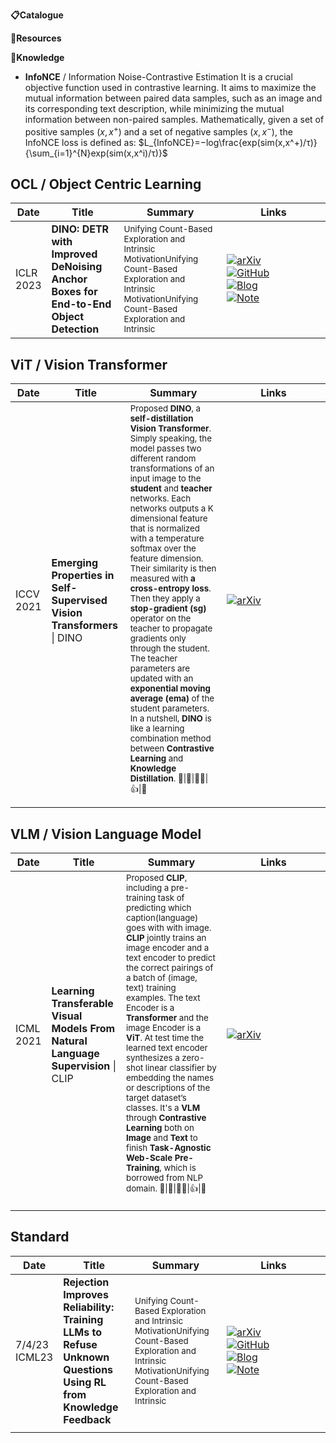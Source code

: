 

**📋Catalogue**

**🔬Resources**


**🧀Knowledge**
* **InfoNCE** / Information Noise-Contrastive Estimation
	It is a crucial objective function used in contrastive learning. It aims to maximize the mutual information between paired data samples, such as an image and its corresponding text description, while minimizing the mutual information between non-paired samples. 
	Mathematically, given a set of positive samples $(x, x^+)$ and a set of negative samples $(x, x^-)$, the InfoNCE loss is defined as: $L_{InfoNCE}​=−log\frac{exp(sim(x,x^+)/τ)}{\sum_{i=1}^{N}exp(sim(x,x^i)/τ)}$


## OCL / Object Centric Learning

| Date         | Title                                                                               | Summary                                                                                                                                                                       | Links                                                                                                                                                                                                                                                                                                                                                                                                                                                                                                                                                                                                                       |
| ------------ | ----------------------------------------------------------------------------------- | ----------------------------------------------------------------------------------------------------------------------------------------------------------------------------- | --------------------------------------------------------------------------------------------------------------------------------------------------------------------------------------------------------------------------------------------------------------------------------------------------------------------------------------------------------------------------------------------------------------------------------------------------------------------------------------------------------------------------------------------------------------------------------------------------------------------------- |
| ICLR<br>2023 | **DINO: DETR with Improved DeNoising Anchor Boxes for End-to-End Object Detection** | <sub> Unifying Count-Based Exploration and Intrinsic MotivationUnifying Count-Based Exploration and Intrinsic MotivationUnifying Count-Based Exploration and Intrinsic </sub> | <div style='width:150px;'>[![arXiv](https://img.shields.io/badge/arXiv-Paper-%23D2691E?logo=arxiv)](https://cdn.openai.com/papers/weak-to-strong-generalization.pdf)</div><div style='width:150px;'>[![GitHub](https://img.shields.io/badge/GitHub-View-brightgreen?logo=github)](https://github.com/openai/weak-to-strong)</div><div style='width:150px;'>[![Blog](https://img.shields.io/badge/Blog-Posts-yellow?logo=rss)](https://mp.weixin.qq.com/s/f6YW-CxnLhnfMWTLg4M4Cw)</div><div style='width:150px;'>[![Note](https://img.shields.io/badge/Note-Read-blue?logo=dependabot)](summary/2024-03/2403.18349.md)</div> |


## ViT / Vision Transformer

| Date         | Title                                                                  | Summary                                                                                                                                                                                                                                                                                                                                                                                                                                                                                                                                                                                                                                                                                                                                                                                         | Links                                                                                                                                       |
| ------------ | ---------------------------------------------------------------------- | ----------------------------------------------------------------------------------------------------------------------------------------------------------------------------------------------------------------------------------------------------------------------------------------------------------------------------------------------------------------------------------------------------------------------------------------------------------------------------------------------------------------------------------------------------------------------------------------------------------------------------------------------------------------------------------------------------------------------------------------------------------------------------------------------- | ------------------------------------------------------------------------------------------------------------------------------------------- |
| ICCV<br>2021 | **Emerging Properties in Self-Supervised Vision Transformers** \| DINO | <sub>Proposed **DINO**, a **self-distillation** **Vision Transformer**. Simply speaking, the model passes two different random transformations of an input image to the **student** and **teacher** networks. Each networks outputs a K dimensional feature that is normalized with a temperature softmax over the feature dimension. Their similarity is then measured with **a cross-entropy loss**. Then they apply a **stop-gradient (sg)** operator on the teacher to propagate gradients only through the student. The teacher parameters are updated with an **exponential moving average (ema)** of the student parameters. In a nutshell, **DINO** is like a learning combination method between **Contrastive Learning** and **Knowledge Distillation**. 🌟\|🌺\|👩‍🚒\|👍\|🤨 </sub> | <div style='width:150px;'>[![arXiv](https://img.shields.io/badge/arXiv-Paper-%23D2691E?logo=arxiv)](https://arxiv.org/abs/2104.14294)</div> |
|              |                                                                        |                                                                                                                                                                                                                                                                                                                                                                                                                                                                                                                                                                                                                                                                                                                                                                                                 |                                                                                                                                             |
|              |                                                                        |                                                                                                                                                                                                                                                                                                                                                                                                                                                                                                                                                                                                                                                                                                                                                                                                 |                                                                                                                                             |


## VLM / Vision Language Model

| Date         | Title                                                                             | Summary                                                                                                                                                                                                                                                                                                                                                                                                                                                                                                                                                                                                                                                                                           | Links                                                                                                                                       |
| ------------ | --------------------------------------------------------------------------------- | ------------------------------------------------------------------------------------------------------------------------------------------------------------------------------------------------------------------------------------------------------------------------------------------------------------------------------------------------------------------------------------------------------------------------------------------------------------------------------------------------------------------------------------------------------------------------------------------------------------------------------------------------------------------------------------------------- | ------------------------------------------------------------------------------------------------------------------------------------------- |
| ICML<br>2021 | **Learning Transferable Visual Models From Natural Language Supervision** \| CLIP | <sub>Proposed **CLIP**, including a pre-training task of predicting which caption(language) goes with with image. **CLIP** jointly trains an image encoder and a text encoder to predict the correct pairings of a batch of (image, text) training examples. The text Encoder is a **Transformer** and the image Encoder is a **ViT**. At test time the learned text encoder synthesizes a zero-shot linear classifier by embedding the names or descriptions of the target dataset’s classes. It's a **VLM** through  **Contrastive Learning** both on **Image** and **Text** to finish **Task-Agnostic Web-Scale Pre-Training**, which is borrowed from NLP domain. 🌟\|🌺\|👩‍🚒\|👍\|🤨</sub> | <div style='width:150px;'>[![arXiv](https://img.shields.io/badge/arXiv-Paper-%23D2691E?logo=arxiv)](https://arxiv.org/abs/2103.00020)</div> |
|              |                                                                                   |                                                                                                                                                                                                                                                                                                                                                                                                                                                                                                                                                                                                                                                                                                   |                                                                                                                                             |
|              |                                                                                   |                                                                                                                                                                                                                                                                                                                                                                                                                                                                                                                                                                                                                                                                                                   |                                                                                                                                             |
|              |                                                                                   |                                                                                                                                                                                                                                                                                                                                                                                                                                                                                                                                                                                                                                                                                                   |                                                                                                                                             |


## Standard

| Date             | Title                                                                                                          | Summary                                                                                                                                                                       | Links                                                                                                                                                                                                                                                                                                                                                                                                                                                                                                                                                                                                                       |
| ---------------- | -------------------------------------------------------------------------------------------------------------- | ----------------------------------------------------------------------------------------------------------------------------------------------------------------------------- | --------------------------------------------------------------------------------------------------------------------------------------------------------------------------------------------------------------------------------------------------------------------------------------------------------------------------------------------------------------------------------------------------------------------------------------------------------------------------------------------------------------------------------------------------------------------------------------------------------------------------- |
| 7/4/23<br>ICML23 | **Rejection Improves Reliability: Training LLMs to Refuse Unknown Questions Using RL from Knowledge Feedback** | <sub> Unifying Count-Based Exploration and Intrinsic MotivationUnifying Count-Based Exploration and Intrinsic MotivationUnifying Count-Based Exploration and Intrinsic </sub> | <div style='width:150px;'>[![arXiv](https://img.shields.io/badge/arXiv-Paper-%23D2691E?logo=arxiv)](https://cdn.openai.com/papers/weak-to-strong-generalization.pdf)</div><div style='width:150px;'>[![GitHub](https://img.shields.io/badge/GitHub-View-brightgreen?logo=github)](https://github.com/openai/weak-to-strong)</div><div style='width:150px;'>[![Blog](https://img.shields.io/badge/Blog-Posts-yellow?logo=rss)](https://mp.weixin.qq.com/s/f6YW-CxnLhnfMWTLg4M4Cw)</div><div style='width:150px;'>[![Note](https://img.shields.io/badge/Note-Read-blue?logo=dependabot)](summary/2024-03/2403.18349.md)</div> |
|                  |                                                                                                                |                                                                                                                                                                               |                                                                                                                                                                                                                                                                                                                                                                                                                                                                                                                                                                                                                             |
